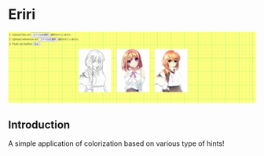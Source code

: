 # Eriri
![](./data/screen_image.png)

## Introduction
A simple application of colorization based on various type of hints!
